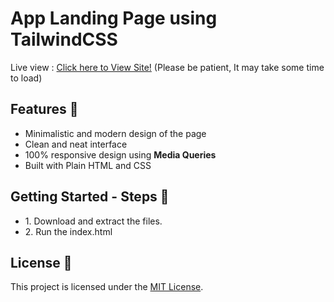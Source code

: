<h1> App Landing Page using TailwindCSS</h1>

Live view : <a href="https://ndr4szqanmqia47zanlvcq.on.drv.tw/Bubble%20-%20Responsive">Click here to View Site!</a> (Please be patient, It may take some time to load)

<h2>Features 🚀</h2>

<ul>
  <li>Minimalistic and modern design of the page</li>
  <li>Clean and neat interface</li>
  <li>100% responsive design using <strong>Media Queries</strong> </li>
  <li>Built with Plain HTML and CSS</li>
</ul>

<h2>Getting Started - Steps 📲</h2>

<ul>
  <li>1. Download and extract the files.</li>
  <li>2. Run the index.html</li>
</ul>

<h2>License 📜</h2>

<p>This project is licensed under the <a href="LICENSE">MIT License</a>.</p>
